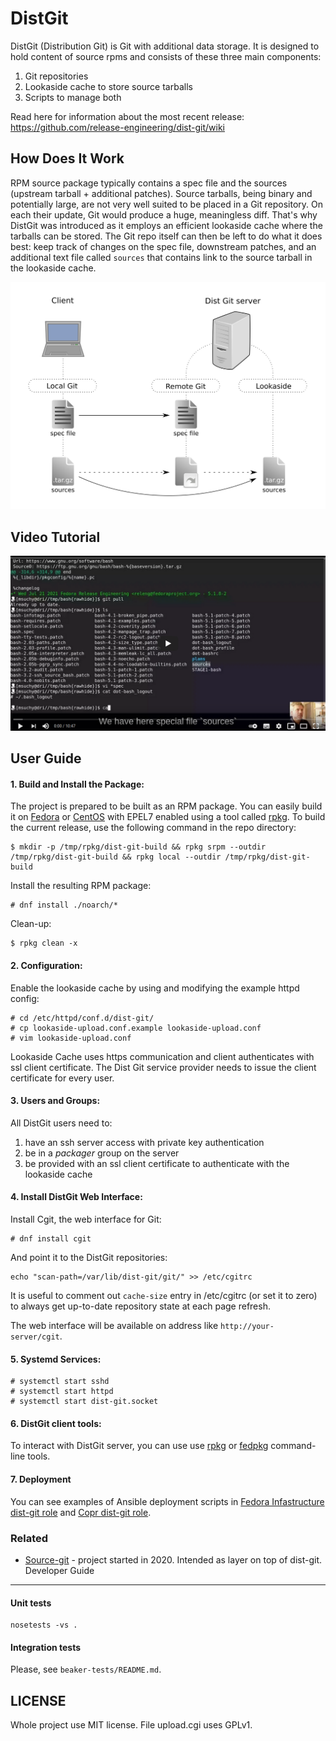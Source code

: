 DistGit
=======

DistGit (Distribution Git) is Git with additional data storage. It is designed to hold content of source rpms and consists of these three main components:

 1. Git repositories
 2. Lookaside cache to store source tarballs
 3. Scripts to manage both

Read here for information about the most recent release: https://github.com/release-engineering/dist-git/wiki

How Does It Work
----------------

RPM source package typically contains a spec file and the sources (upstream tarball + additional patches). Source tarballs, being binary and potentially large, are not very well suited to be placed in a Git repository. On each their update, Git would produce a huge, meaningless diff. That's why DistGit was introduced as it employs an efficient lookaside cache where the tarballs can be stored. The Git repo itself can then be left to do what it does best: keep track of changes on the spec file, downstream patches, and an additional text file called `sources` that contains link to the source tarball in the lookaside cache.

![storage](/images/storage.png)

Video Tutorial
--------------

[![DistGit video tutorial](images/tutorial.png)](https://www.youtube.com/watch?v=VsnJymZRQOM "DistGit video tutorial")

User Guide
----------

#### 1. Build and Install the Package:

The project is prepared to be built as an RPM package. You can easily build it on [Fedora](https://getfedora.org/) or [CentOS](https://www.centos.org/) with EPEL7 enabled using a tool called [rpkg](https://pagure.io/rpkg-util).
To build the current release, use the following command in the repo directory:

```
$ mkdir -p /tmp/rpkg/dist-git-build && rpkg srpm --outdir /tmp/rpkg/dist-git-build && rpkg local --outdir /tmp/rpkg/dist-git-build
```

Install the resulting RPM package:

```
# dnf install ./noarch/*
```

Clean-up:
```
$ rpkg clean -x
```

#### 2. Configuration:

Enable the lookaside cache by using and modifying the example httpd config:

```
# cd /etc/httpd/conf.d/dist-git/
# cp lookaside-upload.conf.example lookaside-upload.conf
# vim lookaside-upload.conf
```

Lookaside Cache uses https communication and client authenticates with ssl client certificate. The Dist Git service provider needs to issue the client certificate for every user.

#### 3. Users and Groups:

All DistGit users need to:

 1. have an ssh server access with private key authentication
 2. be in a *packager* group on the server
 3. be provided with an ssl client certificate to authenticate with the lookaside cache

#### 4. Install DistGit Web Interface:

Install Cgit, the web interface for Git:

```
# dnf install cgit
```

And point it to the DistGit repositories:

```
echo "scan-path=/var/lib/dist-git/git/" >> /etc/cgitrc
```

It is useful to comment out `cache-size` entry in /etc/cgitrc (or set it to zero) to always get up-to-date repository state at each page refresh.

The web interface will be available on address like `http://your-server/cgit`.

#### 5. Systemd Services:

```
# systemctl start sshd
# systemctl start httpd
# systemctl start dist-git.socket
```

#### 6. DistGit client tools:

To interact with DistGit server, you can use use [rpkg](https://pagure.io/rpkg-util) or [fedpkg](https://pagure.io/fedpkg) command-line tools.

#### 7. Deployment

You can see examples of Ansible deployment scripts in
[Fedora Infastructure dist-git role] and [Copr dist-git role].


### Related

* [Source-git](https://packit.dev/docs/source-git/) - project started in 2020. Intended as layer on top of dist-git.
Developer Guide
---------------

#### Unit tests

```
nosetests -vs .
```

#### Integration tests

Please, see `beaker-tests/README.md`.

LICENSE
-------

Whole project use MIT license. File upload.cgi uses GPLv1.


[Fedora Infastructure dist-git role]: https://pagure.io/fedora-infra/ansible/blob/main/f/roles/distgit
[Copr dist-git role]: https://pagure.io/fedora-infra/ansible/blob/main/f/roles/copr/dist_git
